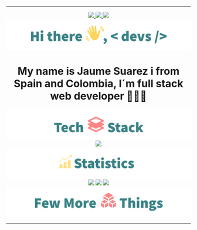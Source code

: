 <div align="center">

---

  <a href="https://www.linkedin.com/in/jaume-sua" target="_blank" rel="noreferrer">
    <img src="https://img.shields.io/badge/LinkedIn-0A66C2.svg?style=for-the-badge&logo=LinkedIn&logoColor=white">
  </a>
  <a href="mailto:santjaume02@gmail.com" target="_blank" rel="noreferrer">
    <img src="https://img.shields.io/badge/Gmail-D14836?style=for-the-badge&logo=gmail&logoColor=white">
  </a>
  <a href="https://stackoverflow.com/users/20413535/jaume" target="_blank" rel="noreferrer">
    <img src="https://img.shields.io/badge/stack%20overflow-FE7A16?logo=stack-overflow&logoColor=white&style=for-the-badge">
  </a>

  <img src="./img/greet.png">

  <h1>My name is Jaume Suarez i from Spain and Colombia, I´m full stack web developer 👨🏻‍💻</h1>

  <img src="./img/stack.png">

  <img src="https://skillicons.dev/icons?i=github,git,astro,aws,css,docker,express,fastapi,githubactions,html,js,jenkins,jest,kubernetes,md,mongodb,nextjs,nodejs,postgres,py,pug,react,redis,redux,sass,rust,sqlite,ts,vscode,webpack,prisma,neovim,linux&perline=11&theme=dark" />

  <img src="./img/statistics.png">

  <img src="https://github-profile-trophy.vercel.app/?username=Jau2002&margin-w=15&theme=tokyonight" />

  <img width="400" src="https://github-readme-stats.vercel.app/api?username=Jau2002&count_private=true&show_icons=true&bg_color=00000000&hide_border=true&show_icons=true&text_color=667799&title_color=388286&icon_color=388286">
  <img width="350" src="https://github-readme-stats.vercel.app/api/top-langs/?username=Jau2002&layout=compact&hide_border=true&bg_color=00000000&text_color=667799&custom_title=Top+Languages&title_color=388286">

  <img src="./img/more.png">

---

</div>
